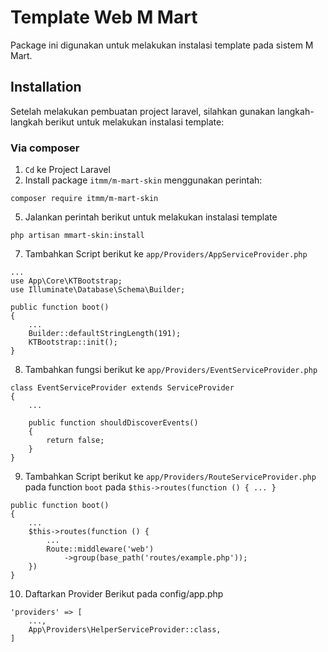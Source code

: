 # Template Web M Mart

Package ini digunakan untuk melakukan instalasi template pada sistem M Mart.

## Installation

Setelah melakukan pembuatan project laravel, silahkan gunakan langkah-langkah berikut untuk melakukan instalasi template:

### Via composer

1. `Cd` ke Project Laravel
4. Install package `itmm/m-mart-skin` menggunakan perintah:
```
composer require itmm/m-mart-skin
```
5. Jalankan perintah berikut untuk melakukan instalasi template 
```
php artisan mmart-skin:install
```
7. Tambahkan Script berikut ke `app/Providers/AppServiceProvider.php`
```
...
use App\Core\KTBootstrap;
use Illuminate\Database\Schema\Builder;

public function boot()
{
    ...
    Builder::defaultStringLength(191);
    KTBootstrap::init();
}
```
8. Tambahkan fungsi berikut ke `app/Providers/EventServiceProvider.php`
```
class EventServiceProvider extends ServiceProvider
{
    ...

    public function shouldDiscoverEvents()
    {
        return false;
    }
}
```
9. Tambahkan Script berikut ke `app/Providers/RouteServiceProvider.php` pada function `boot` pada `$this->routes(function () { ... }`
```
public function boot()
{
    ...
    $this->routes(function () {
        ...
        Route::middleware('web')
            ->group(base_path('routes/example.php'));
    })
}
```
10. Daftarkan Provider Berikut pada config/app.php
```
'providers' => [
    ...,
    App\Providers\HelperServiceProvider::class,
]
```
